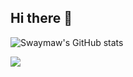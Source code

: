 ## Hi there 👋

<!--
**Swaymaw/Swaymaw** is a ✨ _special_ ✨ repository because its `README.md` (this file) appears on your GitHub profile.

Here are some ideas to get you started:

- 🔭 I’m currently working on ...
- 🌱 I’m currently learning ...
- 👯 I’m looking to collaborate on ...
- 🤔 I’m looking for help with ...
- 💬 Ask me about ...
- 📫 How to reach me: ...
- 😄 Pronouns: ...
- ⚡ Fun fact: ...
-->
![Swaymaw's GitHub stats](https://github-readme-stats.vercel.app/api?username=Swaymaw&&show_icons=true&theme=dark)

![](https://komarev.com/ghpvc/?username=Swaymaw&color=blue&style=flat-square)
